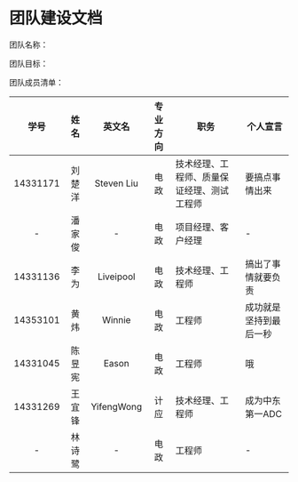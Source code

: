 # 团队建设文档

团队名称： 

团队目标： 

团队成员清单：

| 学号 | 姓名 | 英文名 | 专业方向 | 职务 | 个人宣言 |
|:-:|:-:|:-:|:-:|---|---|
|14331171|刘楚洋|Steven Liu|电政|技术经理、工程师、质量保证经理、测试工程师|要搞点事情出来|
|-|潘家俊|-|电政|项目经理、客户经理|-|
|14331136|李为|Liveipool|电政|技术经理、工程师|搞出了事情就要负责|
|14353101|黄炜|Winnie|电政|工程师|成功就是坚持到最后一秒|
|14331045|陈昱宪|Eason|电政|工程师|哦|
|14331269|王宜锋|YifengWong|计应|技术经理、工程师|成为中东第一ADC|
|-|林诗鹭|-|电政|工程师|-|
